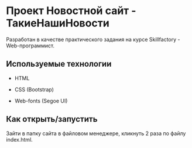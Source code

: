 # Проект Новостной сайт - ТакиеНашиНовости

Разработан в качестве практического задания на курсе Skillfactory - Web-программист.

## Используемые технологии

* HTML

* CSS (Bootstrap)

* Web-fonts (Segoe UI)

## Как открыть/запустить

Зайти в папку сайта в файловом менеджере, кликнуть 2 раза по файлу index.html.